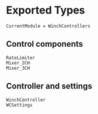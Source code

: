 # Exported Types

```@meta
CurrentModule = WinchControllers
```

## Control components
```@docs
RateLimiter
Mixer_2CH
Mixer_3CH
```

## Controller and settings
```@docs
WinchController
WCSettings
```
